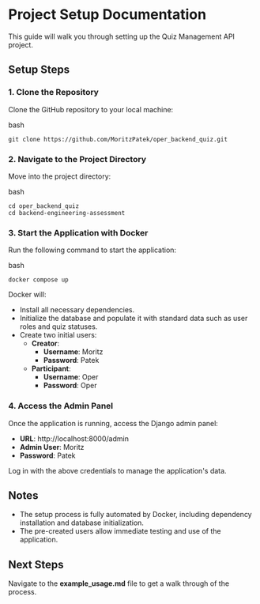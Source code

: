 # Project Setup Documentation

This guide will walk you through setting up the Quiz Management API project.

## Setup Steps

### 1. Clone the Repository

Clone the GitHub repository to your local machine:

bash
```
git clone https://github.com/MoritzPatek/oper_backend_quiz.git
```

### 2. Navigate to the Project Directory

Move into the project directory:

bash
```
cd oper_backend_quiz
cd backend-engineering-assessment
```
### 3. Start the Application with Docker

Run the following command to start the application:

bash
```
docker compose up
```
Docker will:

- Install all necessary dependencies.
- Initialize the database and populate it with standard data such as user roles and quiz statuses.
- Create two initial users:
  - **Creator**: 
    - **Username**: Moritz
    - **Password**: Patek
  - **Participant**:
    - **Username**: Oper
    - **Password**: Oper

### 4. Access the Admin Panel

Once the application is running, access the Django admin panel:

- **URL**: http://localhost:8000/admin
- **Admin User**: Moritz
- **Password**: Patek

Log in with the above credentials to manage the application's data.

## Notes

- The setup process is fully automated by Docker, including dependency installation and database initialization.
- The pre-created users allow immediate testing and use of the application.

## Next Steps

Navigate to the **example_usage.md** file to get a walk through of the process.
